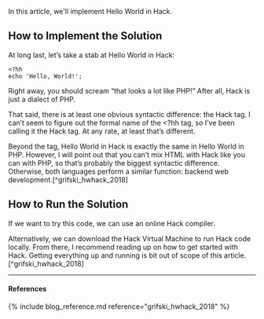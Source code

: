 In this article, we'll implement Hello World in Hack.

## How to Implement the Solution

At long last, let’s take a stab at Hello World in Hack:

```hack
<?hh
echo 'Hello, World!';
```

Right away, you should scream “that looks a lot like PHP!” 
After all, Hack is just a dialect of PHP.

That said, there is at least one obvious syntactic difference: 
the Hack tag. I can’t seem to figure out the formal name of 
the <?hh tag, so I’ve been calling it the Hack tag. At any 
rate, at least that’s different.

Beyond the tag, Hello World in Hack is exactly the same in Hello 
World in PHP. However, I will point out that you can’t mix HTML 
with Hack like you can with PHP, so that’s probably the biggest 
syntactic difference. Otherwise, both languages perform a similar 
function: backend web development.[^grifski_hwhack_2018]

## How to Run the Solution

If we want to try this code, we can use an online Hack compiler. 

Alternatively, we can download the Hack Virtual Machine to run 
Hack code locally. From there, I recommend reading up on how to 
get started with Hack. Getting everything up and running is bit 
out of scope of this article.[^grifski_hwhack_2018]

---

#### References

{% include blog_reference.md reference="grifski_hwhack_2018" %}
